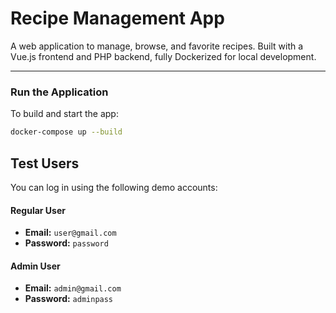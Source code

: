# Recipe Management App

A web application to manage, browse, and favorite recipes. Built with a Vue.js frontend and PHP backend, fully Dockerized for local development.

---

### Run the Application

To build and start the app:

```bash
docker-compose up --build
```

##  Test Users

You can log in using the following demo accounts:

#### Regular User

- **Email:** `user@gmail.com`  
- **Password:** `password`

#### Admin User

- **Email:** `admin@gmail.com`  
- **Password:** `adminpass`
